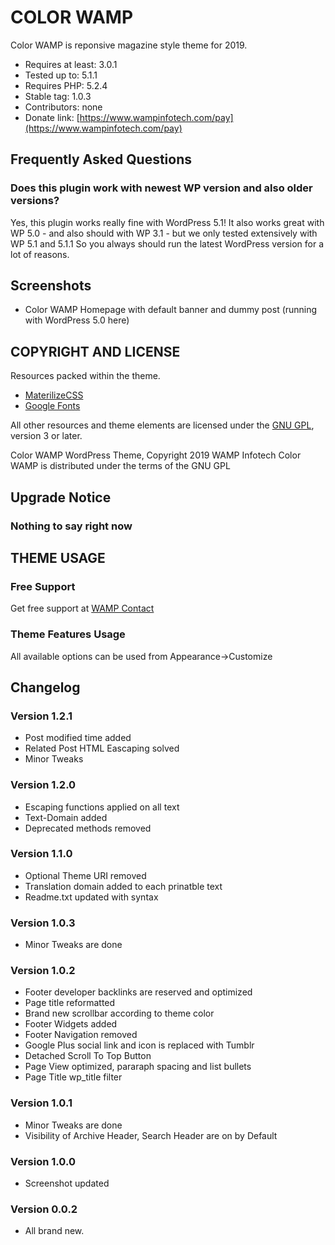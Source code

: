 # COLOR WAMP
Color WAMP is reponsive magazine style theme for 2019.
* Requires at least: 3.0.1
* Tested up to: 5.1.1
* Requires PHP: 5.2.4
* Stable tag: 1.0.3
* Contributors: none
* Donate link: [https://www.wampinfotech.com/pay](https://www.wampinfotech.com/pay)


## Frequently Asked Questions 

### Does this plugin work with newest WP version and also older versions?
Yes, this plugin works really fine with WordPress 5.1!
It also works great with WP 5.0 - and also should with WP 3.1 - but we only tested extensively with WP 5.1 and 5.1.1 So you always should run the latest WordPress version for a lot of reasons.



## Screenshots 

* Color WAMP Homepage with default banner and dummy post (running with WordPress 5.0 here)

## COPYRIGHT AND LICENSE

Resources packed within the theme.
* [MaterilizeCSS](http://materializecss.com/)
* [Google Fonts](http://fonts.google.com/)

All other resources and theme elements are licensed under the [GNU GPL](http://www.gnu.org/licenses/gpl-3.0.txt), version 3 or later.

Color WAMP WordPress Theme, Copyright 2019 WAMP Infotech
Color WAMP is distributed under the terms of the GNU GPL


## Upgrade Notice
### Nothing to say right now
## THEME USAGE 

### Free Support
Get free support at [WAMP Contact](https://www.wampinfotech.com/contact)

### Theme Features Usage
All available options can be used from Appearance->Customize


## Changelog
### Version 1.2.1
* Post modified time added
* Related Post HTML Eascaping solved
* Minor Tweaks

### Version 1.2.0
* Escaping functions applied on all text
* Text-Domain added
* Deprecated methods removed

### Version 1.1.0 
* Optional Theme URI removed
* Translation domain added to each prinatble text
* Readme.txt updated with syntax

### Version 1.0.3
* Minor Tweaks are done

### Version 1.0.2
* Footer developer backlinks are reserved and optimized
* Page title reformatted
* Brand new scrollbar according to theme color
* Footer Widgets added
* Footer Navigation removed
* Google Plus social link and icon is replaced with Tumblr
* Detached Scroll To Top Button
* Page View optimized, pararaph spacing and list bullets
* Page Title wp_title filter

### Version 1.0.1
* Minor Tweaks are done
* Visibility of Archive Header, Search Header are on by Default

### Version 1.0.0
* Screenshot updated

### Version 0.0.2
* All brand new.
